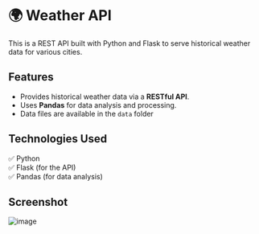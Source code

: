 # 🌍 Weather API

This is a REST API built with Python and Flask to serve historical weather data for various cities.

## Features
- Provides historical weather data via a **RESTful API**.
- Uses **Pandas** for data analysis and processing.
- Data files are available in the ```data``` folder

## Technologies Used
✅ Python  
✅ Flask (for the API)  
✅ Pandas (for data analysis)  

## Screenshot
![image](https://github.com/sefi0609/Python-Apps/assets/81361291/fe68649e-9dc7-47e8-90b2-cbc41a7b0795)
